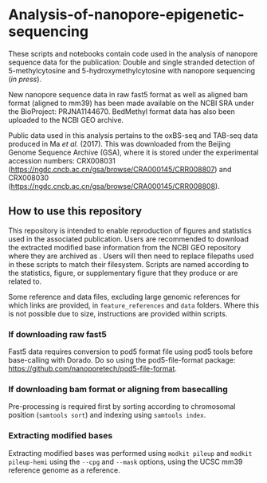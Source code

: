 # Analysis-of-nanopore-epigenetic-sequencing

These scripts and notebooks contain code used in the analysis of nanopore sequence data for the publication: Double and single stranded detection of 5-methylcytosine and 5-hydroxymethylcytosine with nanopore sequencing (_in press_). 

New nanopore sequence data in raw fast5 format as well as aligned bam format (aligned to mm39) has been made available on the NCBI SRA under the BioProject: PRJNA1144670. BedMethyl format data has also been uploaded to the NCBI GEO archive. 

Public data used in this analysis pertains to the oxBS-seq and TAB-seq data produced in Ma _et al._ (2017). This was downloaded from the Beijing Genome Sequence Archive (GSA), where it is stored under the experimental accession numbers: CRX008031 (https://ngdc.cncb.ac.cn/gsa/browse/CRA000145/CRR008807) and CRX008030 (https://ngdc.cncb.ac.cn/gsa/browse/CRA000145/CRR008808). 

## How to use this repository

This repository is intended to enable reproduction of figures and statistics used in the associated publication. Users are recommended to download the extracted modified base information from the NCBI GEO repository where they are archived as <GEO ID TBD>. Users will then need to replace filepaths used in these scripts to match their filesystem. Scripts are named according to the statistics, figure, or supplementary figure that they produce or are related to.

Some reference and data files, excluding large genomic references for which links are provided, in `feature_references` and `data` folders. Where this is not possible due to size, instructions are provided within scripts. 

### If downloading raw fast5

Fast5 data requires conversion to pod5 format file using pod5 tools before base-calling with Dorado. Do so using the pod5-file-format package: https://github.com/nanoporetech/pod5-file-format. 

### If downloading bam format or aligning from basecalling

Pre-processing is required first by sorting according to chromosomal position (`samtools sort`) and indexing using `samtools index`.
 
### Extracting modified bases

Extracting modified bases was performed using `modkit pileup` and `modkit pileup-hemi` using the `--cpg` and `--mask` options, using the UCSC mm39 reference genome as a reference. 

